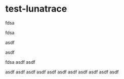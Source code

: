 # test-lunatrace
fdsa

fdsa

asdf

asdf

fdsa
asdf
asdf

asdf
asdf
asdf
asdf
asdf
asdf
asdf
asdf
asdf
asdf
asdf
